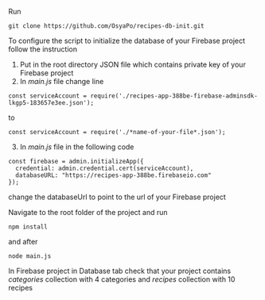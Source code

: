 
Run

```
git clone https://github.com/OsyaPo/recipes-db-init.git
```

To configure the script to initialize the database of your Firebase project follow the instruction
1.  Put in the root directory JSON file which contains private key of your Firebase project
2.  In *main.js* file change line

```
const serviceAccount = require('./recipes-app-388be-firebase-adminsdk-lkgp5-183657e3ee.json');
```
to
```
const serviceAccount = require('./*name-of-your-file*.json');
```

3.  In *main.js* file in the following code

```
const firebase = admin.initializeApp({
  credential: admin.credential.cert(serviceAccount),
  databaseURL: "https://recipes-app-388be.firebaseio.com"
});
```
  change the databaseUrl to point to the url of your Firebase project

Navigate to the root folder of the project and run

```
npm install
```
and after
```
node main.js
```

In Firebase project in Database tab check that your project contains *categories* collection with 4 categories and *recipes* collection with 10 recipes
